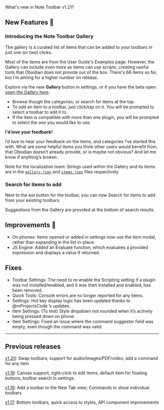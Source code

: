 What's new in Note Toolbar v1.21?

## New Features 🎉

### Introducing the Note Toolbar Gallery

The gallery is a curated list of items that can be added to your toolbars in just one (or two) clicks.

Most of the items are from the User Guide's _Examples_ page. However, the Gallery can include _even more_ as items can use scripts, creating useful tools that Obsidian does not provide out of the box. There's 66 items so far, but I'm aiming for a higher number on release.

Explore via the new **Gallery** button in settings, or if you have the beta open [open the Gallery here](obsidian://note-toolbar?gallery).

- Browse though the categories, or search for items at the top.
- To add an item to a toolbar, just click/tap on it. You will be prompted to select a toolbar to add it to.
- If the item is compatible with more than one plugin, you will be prompted to select the one you would like to use.

**I'd love your feedback!**

I’d love to hear your feedback on the items, and categories I’ve started this with. What are some helpful items you think other users would benefit from, that Obsidian doesn’t already provide, or is maybe not obvious? And let me know if anything’s broken.

Note for the localization team: Strings used within the Gallery and its items are in the [`gallery.json`](https://github.com/chrisgurney/obsidian-note-toolbar/blob/master/src/Gallery/gallery.json) and [`items.json`](https://github.com/chrisgurney/obsidian-note-toolbar/blob/master/src/Gallery/items.json) files respectively.  

### Search for items to add 

Next to the `Add` button for the toolbar, you can now Search for items to add from your existing toolbars. 

Suggestions from the Gallery are provided at the bottom of search results.

## Improvements 🚀

- On phones: Items opened or added in settings now use the item modal, rather than expanding in the list in-place.
- JS Engine: Added an Evaluate function, which evaluates a provided expression and displays a value if returned.

## Fixes

- Toolbar Settings: The need to re-enable the Scripting setting if a plugin was not installed/enabled, and it was then installed and enabled, has been removed.
- Quick Tools: Console errors are no longer reported for any items.
- Settings: Hot key display logic has been updated thanks to @mProjectsCode ’s updates.
- Item Settings: (To test) Style dropdown not rounded when it’s actively being pressed down on phone.
- Item Settings: Fixed an issue where the command suggester field was empty, even though the command was valid.

---

## Previous releases

[v1.20](https://github.com/chrisgurney/obsidian-note-toolbar/releases/tag/1.20.0): Swap toolbars; support for audio/images/PDF/video; add a command for any item

[v1.19](https://github.com/chrisgurney/obsidian-note-toolbar/releases/tag/1.19.1): Canvas support, right-click to edit items, default item for floating buttons, toolbar search in settings

[v1.18](https://github.com/chrisgurney/obsidian-note-toolbar/releases/tag/1.18.1): Add a toolbar to the New Tab view; Commands to show individual toolbars

[v1.17](https://github.com/chrisgurney/obsidian-note-toolbar/releases/tag/1.17.0): Bottom toolbars, quick access to styles, API component improvements